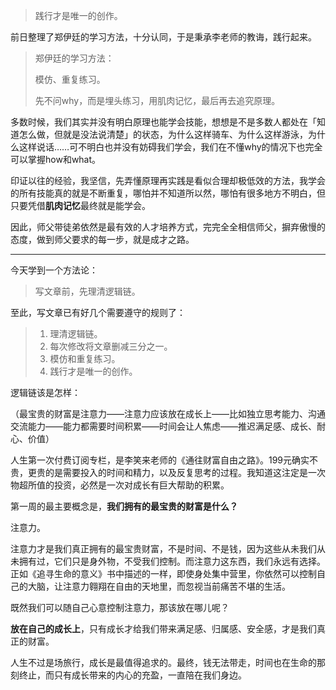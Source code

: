 > 践行才是唯一的创作。

前日整理了郑伊廷的学习方法，十分认同，于是秉承李老师的教诲，践行起来。

> 郑伊廷的学习方法：
>
> 模仿、重复练习。
>
> 先不问why，而是埋头练习，用肌肉记忆，最后再去追究原理。

多数时候，我们其实并没有明白原理也能学会技能，想想是不是多数人都处在「知道怎么做，但就是没法说清楚」的状态，为什么这样骑车、为什么这样游泳，为什么这样说话……可不明白也并没有妨碍我们学会，我们在不懂why的情况下也完全可以掌握how和what。

印证以往的经验，我坚信，先弄懂原理再实践是看似合理却极低效的方法，我学会的所有技能真的就是不断重复，哪怕并不知道所以然，哪怕有很多地方不明白，但只要凭借**肌肉记忆**最终就是能学会。

因此，师父带徒弟依然是最有效的人才培养方式，完完全全相信师父，摒弃傲慢的态度，做到师父要求的每一步，就是成才之路。

------

今天学到一个方法论：

> 写文章前，先理清逻辑链。

至此，写文章已有好几个需要遵守的规则了：

> 1. 理清逻辑链。
> 2. 每次修改将文章删减三分之一。
> 3. 模仿和重复练习。
> 4. 践行才是唯一的创作。

逻辑链该是怎样：

（最宝贵的财富是注意力——注意力应该放在成长上——比如独立思考能力、沟通交流能力——能力都需要时间积累——时间会让人焦虑——推迟满足感、成长、耐心、价值）

人生第一次付费订阅专栏，是李笑来老师的《通往财富自由之路》。199元确实不贵，更贵的是需要投入的时间和精力，以及反复思考的过程。我知道这注定是一次物超所值的投资，必然是一次对成长有巨大帮助的积累。

第一周的最主要概念是，**我们拥有的最宝贵的财富是什么？**

注意力。

注意力才是我们真正拥有的最宝贵财富，不是时间、不是钱，因为这些从未我们从未拥有过，它们只是身外物，不受我们控制。而注意力这东西，我们永远有选择。正如《追寻生命的意义》书中描述的一样，即使身处集中营里，你依然可以控制自己的大脑，让注意力翱翔在自由的天地里，而忽视当前痛苦不堪的生活。

既然我们可以随自己心意控制注意力，那该放在哪儿呢？

**放在自己的成长上**，只有成长才给我们带来满足感、归属感、安全感，才是我们真正的财富。

人生不过是场旅行，成长是最值得追求的。最终，钱无法带走，时间也在生命的那刻终止，而只有成长带来的内心的充盈，一直陪在我们身边。
